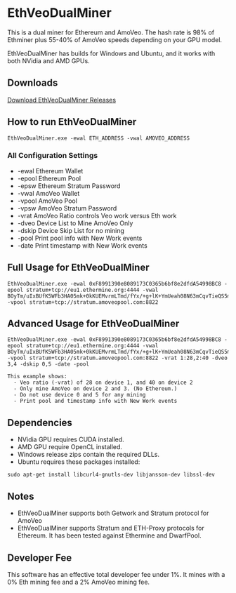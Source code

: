 # EthVeoDualMiner
This is a dual miner for Ethereum and AmoVeo. The hash rate is 98% of Ethminer plus 55-40% of AmoVeo speeds depending on your GPU model.

EthVeoDualMiner has builds for Windows and Ubuntu, and it works with both NVidia and AMD GPUs.

## Downloads
   [Download EthVeoDualMiner Releases](https://github.com/zRank/ethVeoDualMiner/releases)

## How to run EthVeoDualMiner
```
EthVeoDualMiner.exe -ewal ETH_ADDRESS -vwal AMOVEO_ADDRESS
```

### All Configuration Settings
* -ewal     Ethereum Wallet
* -epool    Ethereum Pool
* -epsw     Ethereum Stratum Password
* -vwal     AmoVeo Wallet
* -vpool    AmoVeo Pool
* -vpsw     AmoVeo Stratum Password
* -vrat     AmoVeo Ratio controls Veo work versus Eth work
* -dveo     Device List to Mine AmoVeo Only
* -dskip    Device Skip List for no mining
* -pool     Print pool info with New Work events
* -date     Print timestamp with New Work events

## Full Usage for EthVeoDualMiner
```
EthVeoDualMiner.exe -ewal 0xF8991390e8089173C0365b6bf8e2dfdA54998BC8 -epool stratum+tcp://eu1.ethermine.org:4444 -vwal BOyTm/uIxBUfK5WFb3HA05mk+0kKUEMvrmLTmd/fYx/+g+lK+YmUeah08N63mCqvTieQS5mxXkhQ6SW1irdQbvc= -vpool stratum+tcp://stratum.amoveopool.com:8822
```

## Advanced Usage for EthVeoDualMiner
```
EthVeoDualMiner.exe -ewal 0xF8991390e8089173C0365b6bf8e2dfdA54998BC8 -epool stratum+tcp://eu1.ethermine.org:4444 -vwal BOyTm/uIxBUfK5WFb3HA05mk+0kKUEMvrmLTmd/fYx/+g+lK+YmUeah08N63mCqvTieQS5mxXkhQ6SW1irdQbvc= -vpool stratum+tcp://stratum.amoveopool.com:8822 -vrat 1:28,2:40 -dveo 3,4 -dskip 0,5 -date -pool

This example shows:
  - Veo ratio (-vrat) of 28 on device 1, and 40 on device 2
  - Only mine AmoVeo on device 2 and 3. (No Ethereum.)
  - Do not use device 0 and 5 for any mining
  - Print pool and timestamp info with New Work events
```

## Dependencies
* NVidia GPU requires CUDA installed.
* AMD GPU require OpenCL installed.
* Windows release zips contain the required DLLs.
* Ubuntu requires these packages installed:
```
sudo apt-get install libcurl4-gnutls-dev libjansson-dev libssl-dev 
```

## Notes
* EthVeoDualMiner supports both Getwork and Stratum protocol for AmoVeo
* EthVeoDualMiner supports Stratum and ETH-Proxy protocols for Ethereum. It has been tested against Ethermine and DwarfPool.

## Developer Fee
This software has an effective total developer fee under 1%. It mines with a 0% Eth mining fee and a 2% AmoVeo mining fee.
